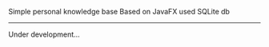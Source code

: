 Simple personal knowledge base
Based on JavaFX 
used SQLite db

-----------------
Under development...
